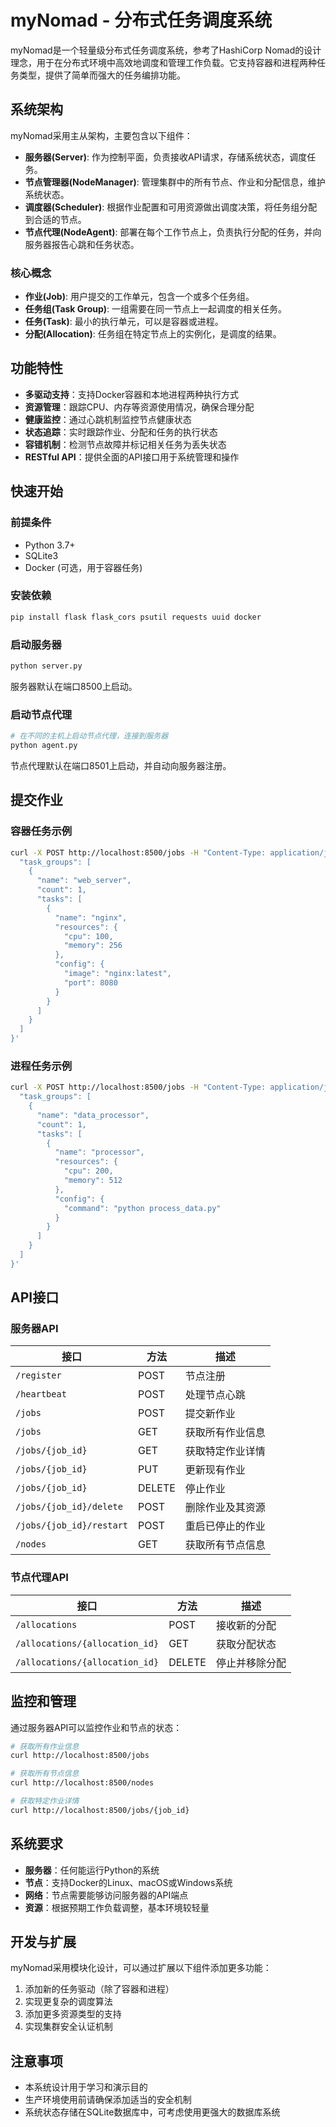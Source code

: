# myNomad - 分布式任务调度系统

myNomad是一个轻量级分布式任务调度系统，参考了HashiCorp Nomad的设计理念，用于在分布式环境中高效地调度和管理工作负载。它支持容器和进程两种任务类型，提供了简单而强大的任务编排功能。

## 系统架构

myNomad采用主从架构，主要包含以下组件：

- **服务器(Server)**: 作为控制平面，负责接收API请求，存储系统状态，调度任务。
- **节点管理器(NodeManager)**: 管理集群中的所有节点、作业和分配信息，维护系统状态。
- **调度器(Scheduler)**: 根据作业配置和可用资源做出调度决策，将任务组分配到合适的节点。
- **节点代理(NodeAgent)**: 部署在每个工作节点上，负责执行分配的任务，并向服务器报告心跳和任务状态。

### 核心概念

- **作业(Job)**: 用户提交的工作单元，包含一个或多个任务组。
- **任务组(Task Group)**: 一组需要在同一节点上一起调度的相关任务。
- **任务(Task)**: 最小的执行单元，可以是容器或进程。
- **分配(Allocation)**: 任务组在特定节点上的实例化，是调度的结果。

## 功能特性

- **多驱动支持**：支持Docker容器和本地进程两种执行方式
- **资源管理**：跟踪CPU、内存等资源使用情况，确保合理分配
- **健康监控**：通过心跳机制监控节点健康状态
- **状态追踪**：实时跟踪作业、分配和任务的执行状态
- **容错机制**：检测节点故障并标记相关任务为丢失状态
- **RESTful API**：提供全面的API接口用于系统管理和操作

## 快速开始

### 前提条件

- Python 3.7+
- SQLite3
- Docker (可选，用于容器任务)

### 安装依赖

```bash
pip install flask flask_cors psutil requests uuid docker
```

### 启动服务器

```bash
python server.py
```

服务器默认在端口8500上启动。

### 启动节点代理

```bash
# 在不同的主机上启动节点代理，连接到服务器
python agent.py
```

节点代理默认在端口8501上启动，并自动向服务器注册。

## 提交作业

### 容器任务示例

```bash
curl -X POST http://localhost:8500/jobs -H "Content-Type: application/json" -d '{
  "task_groups": [
    {
      "name": "web_server",
      "count": 1,
      "tasks": [
        {
          "name": "nginx",
          "resources": {
            "cpu": 100,
            "memory": 256
          },
          "config": {
            "image": "nginx:latest",
            "port": 8080
          }
        }
      ]
    }
  ]
}'
```

### 进程任务示例

```bash
curl -X POST http://localhost:8500/jobs -H "Content-Type: application/json" -d '{
  "task_groups": [
    {
      "name": "data_processor",
      "count": 1,
      "tasks": [
        {
          "name": "processor",
          "resources": {
            "cpu": 200,
            "memory": 512
          },
          "config": {
            "command": "python process_data.py"
          }
        }
      ]
    }
  ]
}'
```

## API接口

### 服务器API

| 接口 | 方法 | 描述 |
|------|------|------|
| `/register` | POST | 节点注册 |
| `/heartbeat` | POST | 处理节点心跳 |
| `/jobs` | POST | 提交新作业 |
| `/jobs` | GET | 获取所有作业信息 |
| `/jobs/{job_id}` | GET | 获取特定作业详情 |
| `/jobs/{job_id}` | PUT | 更新现有作业 |
| `/jobs/{job_id}` | DELETE | 停止作业 |
| `/jobs/{job_id}/delete` | POST | 删除作业及其资源 |
| `/jobs/{job_id}/restart` | POST | 重启已停止的作业 |
| `/nodes` | GET | 获取所有节点信息 |

### 节点代理API

| 接口 | 方法 | 描述 |
|------|------|------|
| `/allocations` | POST | 接收新的分配 |
| `/allocations/{allocation_id}` | GET | 获取分配状态 |
| `/allocations/{allocation_id}` | DELETE | 停止并移除分配 |

## 监控和管理

通过服务器API可以监控作业和节点的状态：

```bash
# 获取所有作业信息
curl http://localhost:8500/jobs

# 获取所有节点信息
curl http://localhost:8500/nodes

# 获取特定作业详情
curl http://localhost:8500/jobs/{job_id}
```

## 系统要求

- **服务器**：任何能运行Python的系统
- **节点**：支持Docker的Linux、macOS或Windows系统
- **网络**：节点需要能够访问服务器的API端点
- **资源**：根据预期工作负载调整，基本环境较轻量

## 开发与扩展

myNomad采用模块化设计，可以通过扩展以下组件添加更多功能：

1. 添加新的任务驱动（除了容器和进程）
2. 实现更复杂的调度算法
3. 添加更多资源类型的支持
4. 实现集群安全认证机制

## 注意事项

- 本系统设计用于学习和演示目的
- 生产环境使用前请确保添加适当的安全机制
- 系统状态存储在SQLite数据库中，可考虑使用更强大的数据库系统 
